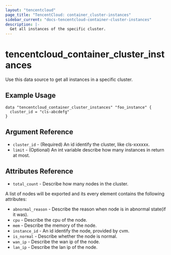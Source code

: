 ```yaml
---
layout: "tencentcloud"
page_title: "TencentCloud: container_cluster-instances"
sidebar_current: "docs-tencentcloud-container-cluster-instances"
description: |-
  Get all instances of the specific cluster.
---
```


# tencentcloud_container_cluster_instances

Use this data source to get all instances in a specific cluster. 

## Example Usage

```hcl
data "tencentcloud_container_cluster_instances" "foo_instance" {
  cluster_id = "cls-abcdefg"
}
```

## Argument Reference

 * `cluster_id` - (Required) An id identify the cluster, like cls-xxxxxx.
 * `limit` - (Optional) An int variable describe how many instances in return at most.

## Attributes Reference
* `total_count` - Describe how many nodes in the cluster.

A list of nodes will be exported and its every element contains the following attributes:

 * `abnormal_reason` - Describe the reason when node is in abnormal state(if it was).
 * `cpu` - Describe the cpu of the node.
 * `mem` - Describe the memory of the node.
 * `instance_id` - An id identify the node, provided by cvm.
 * `is_normal` - Describe whether the node is normal.
 * `wan_ip` - Describe the wan ip of the node.
 * `lan_ip` - Describe the lan ip of the node.
